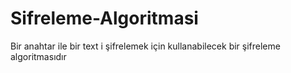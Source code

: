 # Sifreleme-Algoritmasi
Bir anahtar ile bir text i şifrelemek için kullanabilecek bir şifreleme algoritmasıdır

